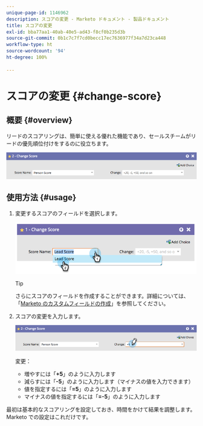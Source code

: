 ```yaml
---
unique-page-id: 1146962
description: スコアの変更 - Marketo ドキュメント - 製品ドキュメント
title: スコアの変更
exl-id: bba77aa1-40ab-40e5-ad43-f8cf0b235d3b
source-git-commit: 0b1c7c7f7cd0becc17ec7636977f34a7d23ca448
workflow-type: ht
source-wordcount: '94'
ht-degree: 100%

---
```


# スコアの変更 {#change-score}

## 概要 {#overview}

リードのスコアリングは、簡単に使える優れた機能であり、セールスチームがリードの優先順位付けをするのに役立ちます。

![](assets/flowstep-changescore.png)

## 使用方法 {#usage}

1. 変更するスコアのフィールドを選択します。

   ![](assets/image2014-9-22-11-3a7-3a31.png)

   >[!TIP]
   >
   >さらにスコアのフィールドを作成することができます。詳細については、「[Marketo のカスタムフィールドの作成](/help/marketo/product-docs/administration/field-management/create-a-custom-field-in-marketo.md)」を参照してください。

1. スコアの変更を入力します。

   ![](assets/flowstep-changescoretype.png)

   変更：

   * 増やすには「**+5**」のように入力します
   * 減らすには「**-5**」のように入力します（マイナスの値を入力できます）
   * 値を指定するには「**=5**」のように入力します
   * マイナスの値を指定するには「**=-5**」のように入力します

最初は基本的なスコアリングを設定しておき、時間をかけて結果を調整します。Marketo での設定はこれだけです。
